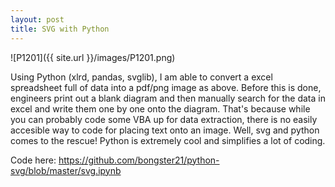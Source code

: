 ```yaml
---
layout: post
title: SVG with Python
---
```

![P1201]({{ site.url }}/images/P1201.png)

Using Python (xlrd, pandas, svglib), I am able to convert a excel spreadsheet full of data into a pdf/png image as above. 
Before this is done, engineers print out a blank diagram and then manually search for the data in excel and write them one by one onto the diagram. That's because while you can probably code some VBA up for data extraction, there is no easily accesible way to code for placing text onto an image. Well, svg and python comes to the rescue! Python is extremely cool and simplifies a lot of coding.

Code here:
https://github.com/bongster21/python-svg/blob/master/svg.ipynb


